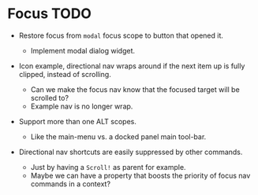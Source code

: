 # Focus TODO

* Restore focus from `modal` focus scope to button that opened it.
    - Implement modal dialog widget.
* Icon example, directional nav wraps around if the next item up is fully clipped, instead of scrolling.
    - Can we make the focus nav know that the focused target will be scrolled to?
    - Example nav is no longer wrap.
* Support more than one ALT scopes.
    - Like the main-menu vs. a docked panel main tool-bar.

* Directional nav shortcuts are easily suppressed by other commands.
    - Just by having a `Scroll!` as parent for example.
    - Maybe we can have a property that boosts the priority of focus nav commands in a context?